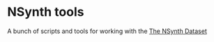# NSynth tools

A bunch of scripts and tools for working with the [The NSynth Dataset](https://magenta.tensorflow.org/datasets/nsynth)
